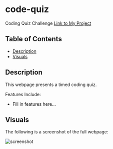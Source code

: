 # code-quiz
Coding Quiz Challenge
[Link to My Project](https://zoerorvig.github.io/code-quiz/)

## Table of Contents
- [Description](#description)
- [Visuals](#visuals)

## Description 
This webpage presents a timed coding quiz.

Features Include:
- Fill in features here...

## Visuals 

The following is a screenshot of the full webpage:

![screenshot](#)



